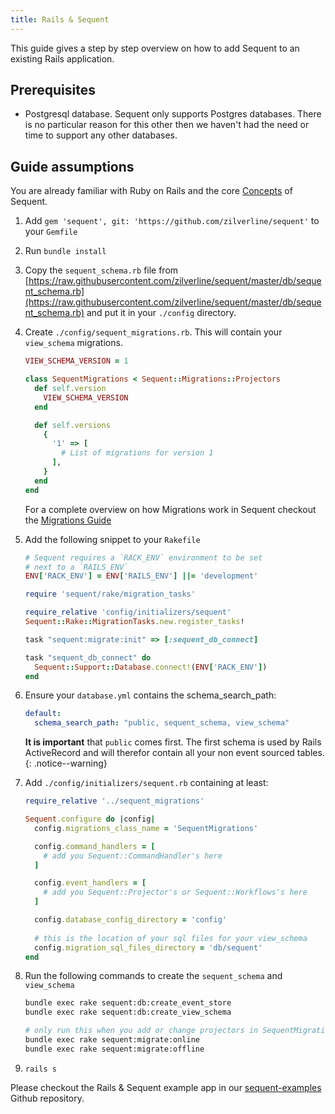 ```yaml
---
title: Rails & Sequent
---
```


This guide gives a step by step overview on how to add Sequent to an existing Rails application.

## Prerequisites

- Postgresql database. Sequent only supports Postgres databases. There is no particular reason for this other then we haven't had the need or time
to support any other databases.

## Guide assumptions

You are already familiar with Ruby on Rails and the core [Concepts](concepts.html) of Sequent.

1. Add `gem 'sequent', git: 'https://github.com/zilverline/sequent'`  to your `Gemfile`

2. Run `bundle install`

3. Copy the `sequent_schema.rb` file from [https://raw.githubusercontent.com/zilverline/sequent/master/db/sequent_schema.rb](https://raw.githubusercontent.com/zilverline/sequent/master/db/sequent_schema.rb) and put it in your `./config` directory.

4. Create `./config/sequent_migrations.rb`. This will contain your `view_schema` migrations. 
    
    ```ruby
    VIEW_SCHEMA_VERSION = 1
    
    class SequentMigrations < Sequent::Migrations::Projectors
      def self.version
        VIEW_SCHEMA_VERSION
      end
    
      def self.versions
        {
          '1' => [
            # List of migrations for version 1
          ],
        }
      end
    end
    
    ```

    For a complete overview on how Migrations work in Sequent checkout the [Migrations Guide](/docs/concepts/migrations.html)
   
  
5. Add the following snippet to your `Rakefile`

    ```ruby
    # Sequent requires a `RACK_ENV` environment to be set
    # next to a `RAILS_ENV` 
    ENV['RACK_ENV'] = ENV['RAILS_ENV'] ||= 'development'
    
    require 'sequent/rake/migration_tasks'
    
    require_relative 'config/initializers/sequent'
    Sequent::Rake::MigrationTasks.new.register_tasks!
    
    task "sequent:migrate:init" => [:sequent_db_connect]
    
    task "sequent_db_connect" do
      Sequent::Support::Database.connect!(ENV['RACK_ENV'])
    end
    ```

6. Ensure your `database.yml` contains the schema_search_path: 

    ```yaml
    default:
      schema_search_path: "public, sequent_schema, view_schema"
    ```

    **It is important** that `public` comes first. The first schema
    is used by Rails ActiveRecord and will therefor contain all
    your non event sourced tables.
    {: .notice--warning}

7. Add `./config/initializers/sequent.rb` containing at least:

    ```ruby
    require_relative '../sequent_migrations'
    
    Sequent.configure do |config|
      config.migrations_class_name = 'SequentMigrations'
    
      config.command_handlers = [
        # add you Sequent::CommandHandler's here
      ]
    
      config.event_handlers = [
        # add you Sequent::Projector's or Sequent::Workflows's here
      ]

      config.database_config_directory = 'config'
      
      # this is the location of your sql files for your view_schema
      config.migration_sql_files_directory = 'db/sequent'
    end
    
    ```

8. Run the following commands to create the `sequent_schema` and `view_schema`  

    ```bash
    bundle exec rake sequent:db:create_event_store
    bundle exec rake sequent:db:create_view_schema
    
    # only run this when you add or change projectors in SequentMigrations
    bundle exec rake sequent:migrate:online
    bundle exec rake sequent:migrate:offline    
    ```

9. `rails s`

Please checkout the Rails & Sequent example app in our [sequent-examples](https://github.com/zilverline/sequent-examples) Github repository.
